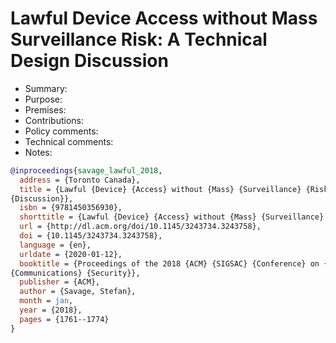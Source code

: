 # Lawful Device Access without Mass Surveillance Risk: A Technical Design Discussion

- Summary:
- Purpose:
- Premises:
- Contributions:
- Policy comments:
- Technical comments:
- Notes:

```bib
@inproceedings{savage_lawful_2018,
  address = {Toronto Canada},
  title = {Lawful {Device} {Access} without {Mass} {Surveillance} {Risk}: {A} {Technical} {Design}
{Discussion}},
  isbn = {9781450356930},
  shorttitle = {Lawful {Device} {Access} without {Mass} {Surveillance} {Risk}},
  url = {http://dl.acm.org/doi/10.1145/3243734.3243758},
  doi = {10.1145/3243734.3243758},
  language = {en},
  urldate = {2020-01-12},
  booktitle = {Proceedings of the 2018 {ACM} {SIGSAC} {Conference} on {Computer} and
{Communications} {Security}},
  publisher = {ACM},
  author = {Savage, Stefan},
  month = jan,
  year = {2018},
  pages = {1761--1774}
}
```
